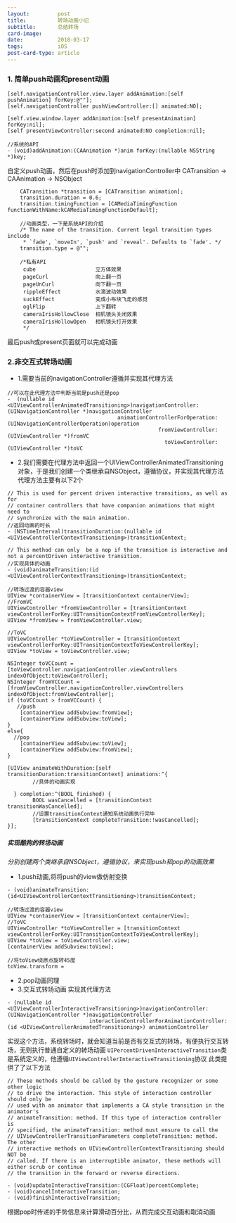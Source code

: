 ```yaml
---
layout:         post
title:          转场动画小记
subtitle:       总结转场
card-image:	
date:           2018-03-17
tags:           iOS
post-card-type: article
---
```

### 1. 简单push动画和present动画
```
[self.navigationController.view.layer addAnimation:[self pushAnimation] forKey:@""];
[self.navigationController pushViewController:[] animated:NO];

[self.view.window.layer addAnimation:[self presentAnimation] forKey:nil];
[self presentViewController:second animated:NO completion:nil]; 

//系统的API
- (void)addAnimation:(CAAnimation *)anim forKey:(nullable NSString *)key;
```
自定义push动画，然后在push时添加到navigationController中
CATransition -> CAAnimation -> NSObject

```
    CATransition *transition = [CATransition animation];
    transition.duration = 0.6;
    transition.timingFunction = [CAMediaTimingFunction functionWithName:kCAMediaTimingFunctionDefault];
    
    //动画类型，一下是系统API的介绍
    /* The name of the transition. Current legal transition types include
     * `fade', `moveIn', `push' and `reveal'. Defaults to `fade'. */
    transition.type = @"";

    /*私有API
     cube                   立方体效果
     pageCurl               向上翻一页
     pageUnCurl             向下翻一页
     rippleEffect           水滴波动效果
     suckEffect             变成小布块飞走的感觉
     oglFlip                上下翻转
     cameraIrisHollowClose  相机镜头关闭效果
     cameraIrisHollowOpen   相机镜头打开效果
     */
```
最后push或present页面就可以完成动画

### 2.非交互式转场动画
- 1.需要当前的navigationController遵循<UINavigationControllerDelegate>并实现其代理方法

```
//可以在此代理方法中判断当前是push还是pop
-  (nullable id <UIViewControllerAnimatedTransitioning>)navigationController:(UINavigationController *)navigationController
                                   animationControllerForOperation:(UINavigationControllerOperation)operation
                                                fromViewController:(UIViewController *)fromVC
                                                  toViewController:(UIViewController *)toVC 
```


- 2.我们需要在代理方法中返回一个UIViewControllerAnimatedTransitioning对象，于是我们创建一个类继承自NSObject，遵循<UIViewControllerAnimatedTransitioning>协议，并实现其代理方法
代理方法主要有以下2个

```
// This is used for percent driven interactive transitions, as well as for
// container controllers that have companion animations that might need to
// synchronize with the main animation.
//返回动画的时长
- (NSTimeInterval)transitionDuration:(nullable id <UIViewControllerContextTransitioning>)transitionContext;

// This method can only  be a nop if the transition is interactive and not a percentDriven interactive transition.
//实现具体的动画
- (void)animateTransition:(id <UIViewControllerContextTransitioning>)transitionContext;
```

```
//转场过渡的容器view
UIView *containerView = [transitionContext containerView];
//FromVC
UIViewController *fromViewController = [transitionContext viewControllerForKey:UITransitionContextFromViewControllerKey];
UIView *fromView = fromViewController.view;

//ToVC
UIViewController *toViewController = [transitionContext viewControllerForKey:UITransitionContextToViewControllerKey];
UIView *toView = toViewController.view;

NSInteger toVCCount = [toViewController.navigationController.viewControllers indexOfObject:toViewController];
NSInteger fromVCCount = [fromViewController.navigationController.viewControllers indexOfObject:fromViewController];
if (toVCCount > fromVCCount) {
   //push
    [containerView addSubview:fromView];
    [containerView addSubview:toView];
}
else{
  //pop
    [containerView addSubview:toView];
    [containerView addSubview:fromView];
}

[UIView animateWithDuration:[self transitionDuration:transitionContext] animations:^{
        //具体的动画实现

  } completion:^(BOOL finished) {
        BOOL wasCancelled = [transitionContext transitionWasCancelled];
        //设置transitionContext通知系统动画执行完毕
        [transitionContext completeTransition:!wasCancelled];
}];
```

#####  实现酷狗的转场动画
*分别创建两个类继承自NSObject，遵循<UIViewControllerAnimatedTransitioning>协议，来实现push和pop的动画效果*

- 1.push动画,将将push的view做仿射变换

```
- (void)animateTransition:(id<UIViewControllerContextTransitioning>)transitionContext;

//转场过渡的容器view
UIView *containerView = [transitionContext containerView];
//ToVC
UIViewController *toViewController = [transitionContext viewControllerForKey:UITransitionContextToViewControllerKey];
UIView *toView = toViewController.view;
[containerView addSubview:toView];

//将toView绕原点旋转45度
toView.transform = 
```
- 2.pop动画同理
- 3.交互式转场动画
<UINavigationControllerDelegate>实现其代理方法

```
- (nullable id <UIViewControllerInteractiveTransitioning>)navigationController:(UINavigationController *)navigationController
                          interactionControllerForAnimationController:(id <UIViewControllerAnimatedTransitioning>) animationController
```
实现这个方法，系统转场时，就会知道当前是否有交互式的转场，有便执行交互转场，无则执行普通自定义的转场动画
```UIPercentDrivenInteractiveTransition```类是系统定义的，他遵循```UIViewControllerInteractiveTransitioning```协议
此类提供了了以下方法

```
// These methods should be called by the gesture recognizer or some other logic
// to drive the interaction. This style of interaction controller should only be
// used with an animator that implements a CA style transition in the animator's
// animateTransition: method. If this type of interaction controller is
// specified, the animateTransition: method must ensure to call the
// UIViewControllerTransitionParameters completeTransition: method. The other
// interactive methods on UIViewControllerContextTransitioning should NOT be
// called. If there is an interruptible animator, these methods will either scrub or continue 
// the transition in the forward or reverse directions.

- (void)updateInteractiveTransition:(CGFloat)percentComplete;
- (void)cancelInteractiveTransition;
- (void)finishInteractiveTransition;
```
根据pop时传递的手势信息来计算滑动百分比，从而完成交互动画和取消动画


